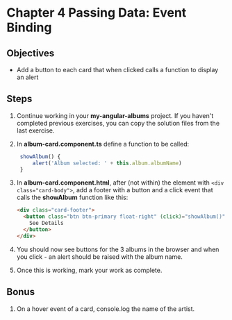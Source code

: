 # Chapter 4 Passing Data: Event Binding

## Objectives

- Add a button to each card that when clicked calls a function to display an alert

## Steps

1. Continue working in your **my-angular-albums** project. If you haven't completed previous exercises, you can copy the solution files from the last exercise.

1. In **album-card.component.ts** define a function to be called:

   ```javascript
    showAlbum() {
        alert('Album selected: ' + this.album.albumName)
    }
   ```

1. In **album-card.component.html**, after (not within) the element with `<div class="card-body">`, add a footer with a button and a click event that calls the **showAlbum** function like this:

   ```html
   <div class="card-footer">
     <button class="btn btn-primary float-right" (click)="showAlbum()">
       See Details
     </button>
   </div>
   ```

1. You should now see buttons for the 3 albums in the browser and when you click - an alert should be raised with the album name.

1. Once this is working, mark your work as complete.

## Bonus

1. On a hover event of a card, console.log the name of the artist.
